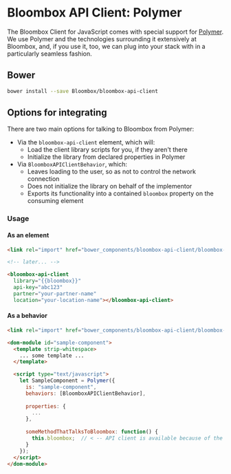 
# Bloombox API Client: Polymer

The Bloombox Client for JavaScript comes with special support for [Polymer](https://www.polymer-project.org/). We use
Polymer and the technologies surrounding it extensively at Bloombox, and, if you use it, too, we can plug into your
stack with in a particularly seamless fashion.

## Bower
```bash
bower install --save Bloombox/bloombox-api-client
```

## Options for integrating
There are two main options for talking to Bloombox from Polymer:
- Via the `bloombox-api-client` element, which will:
  - Load the client library scripts for you, if they aren't there
  - Initialize the library from declared properties in Polymer
- Via `BloomboxAPIClientBehavior`, which:
  - Leaves loading to the user, so as not to control the network connection
  - Does not initialize the library on behalf of the implementor
  - Exports its functionality into a contained `bloombox` property on the consuming element

### Usage

#### As an element
```html
<link rel="import" href="bower_components/bloombox-api-client/bloombox-api-client.html">

<!-- later... -->

<bloombox-api-client
  library="{{bloombox}}"
  api-key="abc123"
  partner="your-partner-name"
  location="your-location-name"></bloombox-api-client>
```

#### As a behavior
```html
<link rel="import" href="bower_components/bloombox-api-client/bloombox-api-client-behavior.html">

<dom-module id="sample-component">
  <template strip-whitespace>
    ... some template ...
  </template>

  <script type="text/javascript">
    let SampleComponent = Polymer({
      is: "sample-component",
      behaviors: [BloomboxAPIClientBehavior],
      
      properties: {
        ...
      },
      
      someMethodThatTalksToBloombox: function() {
        this.bloombox;  // < -- API client is available because of the behavior
      }
    });
  </script>
</dom-module>
```
